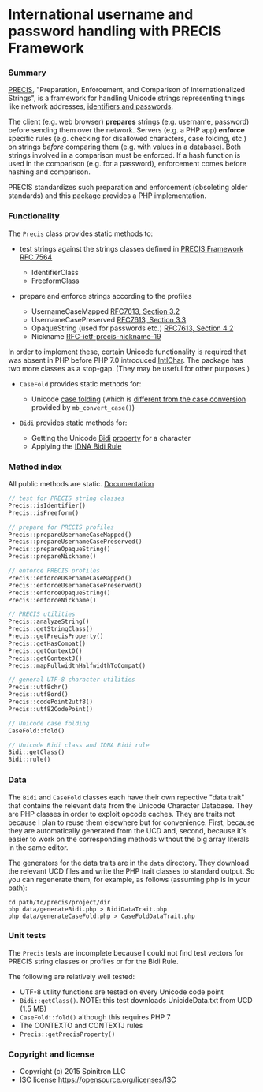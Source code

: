 # International username and password handling with PRECIS Framework

### Summary

[PRECIS](https://tools.ietf.org/html/rfc7564),
"Preparation, Enforcement, and Comparison of Internationalized Strings", is a
framework for handling Unicode strings representing things like network addresses,
[identifiers and passwords](http://tools.ietf.org/html/rfc7613).

The client (e.g. web browser) **prepares** strings (e.g. username, password) before
sending them over the network. Servers (e.g. a PHP app)
**enforce** specific rules
(e.g. checking for disallowed characters, case folding, etc.)
on strings *before* comparing them (e.g. with values in a database).
Both strings involved in a comparison must be enforced. If a hash function is used in the
comparison (e.g. for a password), enforcement comes before hashing and comparison.

PRECIS standardizes such preparation and enforcement (obsoleting older standards)
and this package provides a PHP implementation.

### Functionality

The `Precis` class provides static methods to:

- test strings against the strings classes defined in [PRECIS Framework RFC 7564](https://tools.ietf.org/html/rfc7564)
    - IdentifierClass
    - FreeformClass

- prepare and enforce strings according to the profiles
    - UsernameCaseMapped [RFC7613, Section 3.2](http://tools.ietf.org/html/rfc7613)
    - UsernameCasePreserved [RFC7613, Section 3.3](http://tools.ietf.org/html/rfc7613)
    - OpaqueString (used for passwords etc.) [RFC7613, Section 4.2](http://tools.ietf.org/html/rfc7613)
    - Nickname [RFC-ietf-precis-nickname-19](https://datatracker.ietf.org/doc/draft-ietf-precis-nickname/)

In order to implement these, certain Unicode functionality is required that was
absent in PHP before PHP 7.0 introduced [IntlChar](http://php.net/manual/en/class.intlchar.php).
The package has two more classes as a stop-gap. (They may be useful for other purposes.)

- `CaseFold` provides static methods for:

    - Unicode [case folding](http://www.unicode.org/reports/tr44/#CaseFolding.txt)
    (which is [different from the case conversion](http://unicode.org/faq/casemap_charprop.html) provided by `mb_convert_case()`)

- `Bidi` provides static methods for:

    - Getting the Unicode [Bidi](http://unicode.org/faq/bidi.html) [property](http://www.unicode.org/reports/tr9/) for a character
    - Applying the [IDNA Bidi Rule](https://tools.ietf.org/html/rfc5893)



### Method index

All public methods are static. [Documentation](http://tom--.github.io/precis/namespaces/spinitron.precis.html)

```php
// test for PRECIS string classes
Precis::isIdentifier()
Precis::isFreeform()

// prepare for PRECIS profiles
Precis::prepareUsernameCaseMapped()
Precis::prepareUsernameCasePreserved()
Precis::prepareOpaqueString()
Precis::prepareNickname()

// enforce PRECIS profiles
Precis::enforceUsernameCaseMapped()
Precis::enforceUsernameCasePreserved()
Precis::enforceOpaqueString()
Precis::enforceNickname()

// PRECIS utilities
Precis::analyzeString()
Precis::getStringClass()
Precis::getPrecisProperty()
Precis::getHasCompat()
Precis::getContextO()
Precis::getContextJ()
Precis::mapFullwidthHalfwidthToCompat()

// general UTF-8 character utilities
Precis::utf8chr()
Precis::utf8ord()
Precis::codePoint2utf8()
Precis::utf82CodePoint()

// Unicode case folding
CaseFold::fold()

// Unicode Bidi class and IDNA Bidi rule
Bidi::getClass()
Bidi::rule()
```


### Data

The `Bidi` and `CaseFold` classes each have  their own repective "data trait" that contains
the relevant data from the Unicode Character Database.
They are PHP classes in order to exploit opcode caches.
They are traits not because I plan
to reuse them elsewhere but for convenience. First, because they are automatically
generated from the UCD and, second, because it's easier to work on the corresponding
methods without the big array literals in the same editor.

The generators for the data traits are in the `data` directory. They download the
relevant UCD files and write the PHP trait classes to standard output. So you can
regenerate them, for example, as follows (assuming php is in your path):

    cd path/to/precis/project/dir
    php data/generateBidi.php > BidiDataTrait.php
    php data/generateCaseFold.php > CaseFoldDataTrait.php


### Unit tests

The `Precis` tests are incomplete because I could not find test vectors for PRECIS string
classes or profiles or for the Bidi Rule.

The following are relatively well tested:

- UTF-8 utility functions are tested on every Unicode code point
- `Bidi::getClass()`. NOTE: this test downloads UnicideData.txt from UCD (1.5 MB)
- `CaseFold::fold()` although this requires PHP 7
- The CONTEXTO and CONTEXTJ rules
- `Precis::getPrecisProperty()`


### Copyright and license

- Copyright (c) 2015 Spinitron LLC
- ISC license https://opensource.org/licenses/ISC


